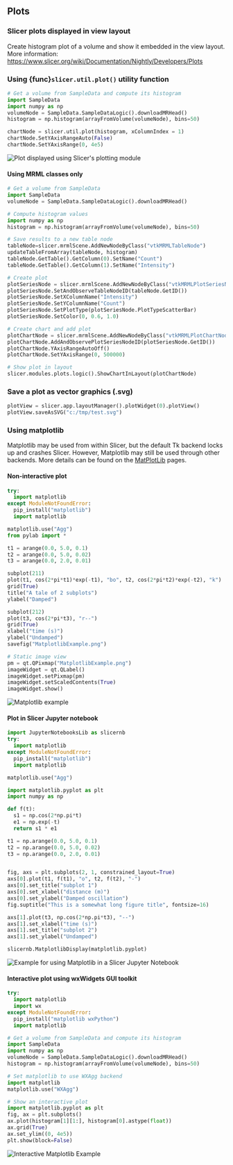 ## Plots

### Slicer plots displayed in view layout

Create histogram plot of a volume and show it embedded in the view layout. More information: https://www.slicer.org/wiki/Documentation/Nightly/Developers/Plots

### Using {func}`slicer.util.plot()` utility function

```python
# Get a volume from SampleData and compute its histogram
import SampleData
import numpy as np
volumeNode = SampleData.SampleDataLogic().downloadMRHead()
histogram = np.histogram(arrayFromVolume(volumeNode), bins=50)

chartNode = slicer.util.plot(histogram, xColumnIndex = 1)
chartNode.SetYAxisRangeAuto(False)
chartNode.SetYAxisRange(0, 4e5)
```

![Plot displayed using Slicer's plotting module](https://www.slicer.org/w/img_auth.php/9/9c/SlicerPlot.png)

#### Using MRML classes only

```python
# Get a volume from SampleData
import SampleData
volumeNode = SampleData.SampleDataLogic().downloadMRHead()

# Compute histogram values
import numpy as np
histogram = np.histogram(arrayFromVolume(volumeNode), bins=50)

# Save results to a new table node
tableNode=slicer.mrmlScene.AddNewNodeByClass("vtkMRMLTableNode")
updateTableFromArray(tableNode, histogram)
tableNode.GetTable().GetColumn(0).SetName("Count")
tableNode.GetTable().GetColumn(1).SetName("Intensity")

# Create plot
plotSeriesNode = slicer.mrmlScene.AddNewNodeByClass("vtkMRMLPlotSeriesNode", volumeNode.GetName() + " histogram")
plotSeriesNode.SetAndObserveTableNodeID(tableNode.GetID())
plotSeriesNode.SetXColumnName("Intensity")
plotSeriesNode.SetYColumnName("Count")
plotSeriesNode.SetPlotType(plotSeriesNode.PlotTypeScatterBar)
plotSeriesNode.SetColor(0, 0.6, 1.0)

# Create chart and add plot
plotChartNode = slicer.mrmlScene.AddNewNodeByClass("vtkMRMLPlotChartNode")
plotChartNode.AddAndObservePlotSeriesNodeID(plotSeriesNode.GetID())
plotChartNode.YAxisRangeAutoOff()
plotChartNode.SetYAxisRange(0, 500000)

# Show plot in layout
slicer.modules.plots.logic().ShowChartInLayout(plotChartNode)
```

### Save a plot as vector graphics (.svg)

```python
plotView = slicer.app.layoutManager().plotWidget(0).plotView()
plotView.saveAsSVG("c:/tmp/test.svg")
```

### Using matplotlib

Matplotlib may be used from within Slicer, but the default Tk backend locks up and crashes Slicer. However, Matplotlib may still be used through other backends. More details can be found on the [MatPlotLib](https://matplotlib.sourceforge.net/) pages.

#### Non-interactive plot

```python
try:
  import matplotlib
except ModuleNotFoundError:
  pip_install("matplotlib")
  import matplotlib

matplotlib.use("Agg")
from pylab import *

t1 = arange(0.0, 5.0, 0.1)
t2 = arange(0.0, 5.0, 0.02)
t3 = arange(0.0, 2.0, 0.01)

subplot(211)
plot(t1, cos(2*pi*t1)*exp(-t1), "bo", t2, cos(2*pi*t2)*exp(-t2), "k")
grid(True)
title("A tale of 2 subplots")
ylabel("Damped")

subplot(212)
plot(t3, cos(2*pi*t3), "r--")
grid(True)
xlabel("time (s)")
ylabel("Undamped")
savefig("MatplotlibExample.png")

# Static image view
pm = qt.QPixmap("MatplotlibExample.png")
imageWidget = qt.QLabel()
imageWidget.setPixmap(pm)
imageWidget.setScaledContents(True)
imageWidget.show()
```

![Matplotlib example](https://www.slicer.org/w/img_auth.php/a/ab/MatplotlibExample.png)

#### Plot in Slicer Jupyter notebook

```python
import JupyterNotebooksLib as slicernb
try:
  import matplotlib
except ModuleNotFoundError:
  pip_install("matplotlib")
  import matplotlib

matplotlib.use("Agg")

import matplotlib.pyplot as plt
import numpy as np

def f(t):
  s1 = np.cos(2*np.pi*t)
  e1 = np.exp(-t)
  return s1 * e1

t1 = np.arange(0.0, 5.0, 0.1)
t2 = np.arange(0.0, 5.0, 0.02)
t3 = np.arange(0.0, 2.0, 0.01)


fig, axs = plt.subplots(2, 1, constrained_layout=True)
axs[0].plot(t1, f(t1), "o", t2, f(t2), "-")
axs[0].set_title("subplot 1")
axs[0].set_xlabel("distance (m)")
axs[0].set_ylabel("Damped oscillation")
fig.suptitle("This is a somewhat long figure title", fontsize=16)

axs[1].plot(t3, np.cos(2*np.pi*t3), "--")
axs[1].set_xlabel("time (s)")
axs[1].set_title("subplot 2")
axs[1].set_ylabel("Undamped")

slicernb.MatplotlibDisplay(matplotlib.pyplot)
```

![Example for using Matplotlib in a Slicer Jupyter Notebook](https://www.slicer.org/w/img_auth.php/a/a2/JupyterNotebookMatplotlibExample.png)


#### Interactive plot using wxWidgets GUI toolkit

```python
try:
  import matplotlib
  import wx
except ModuleNotFoundError:
  pip_install("matplotlib wxPython")
  import matplotlib

# Get a volume from SampleData and compute its histogram
import SampleData
import numpy as np
volumeNode = SampleData.SampleDataLogic().downloadMRHead()
histogram = np.histogram(arrayFromVolume(volumeNode), bins=50)

# Set matplotlib to use WXAgg backend
import matplotlib
matplotlib.use("WXAgg")

# Show an interactive plot
import matplotlib.pyplot as plt
fig, ax = plt.subplots()
ax.plot(histogram[1][1:], histogram[0].astype(float))
ax.grid(True)
ax.set_ylim((0, 4e5))
plt.show(block=False)
```

![Interactive Matplotlib Example](https://www.slicer.org/w/img_auth.php/d/d2/InteractiveMatplotlibExample.png)
